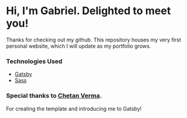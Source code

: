 # Hi, I'm Gabriel. Delighted to meet you!

Thanks for checking out my github. This repository houses my very first personal website, which I will update as my portfolio grows.

### Technologies Used


- [Gatsby](https://www.gatsbyjs.com/)
- [Sass](https://sass-lang.com/)

### Special thanks to [Chetan Verma](https://www.chetanverma.com/).

For creating the template and introducing me to Gatsby!
